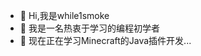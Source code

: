 - 👋 Hi,我是while1smoke
- 👀 我是一名热衷于学习的编程初学者
- 🌱 现在正在学习Minecraft的Java插件开发...
  


<!---
while1smoke/while1smoke is a ✨ special ✨ repository because its `README.md` (this file) appears on your GitHub profile.
You can click the Preview link to take a look at your changes.
--->
